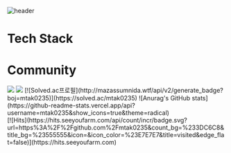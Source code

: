 ![header](https://capsule-render.vercel.app/api?type=wave&color=auto&height=300&section=header&text=MinKyeong%20Tak&fontSize=90)

# Tech Stack

# Community


<img src="https://img.shields.io/badge/뱃지레이블-배경색?style=뱃지모양&logo=로고&logoColor=로고색상"/>
<a href="버튼을 눌렀을 때 이동할 링크" target="_blank"><img src="https://img.shields.io/badge/Java-배경색?style=뱃지모양&logo=로고&logoColor=로고색상"/></a>
[![Solved.ac프로필](http://mazassumnida.wtf/api/v2/generate_badge?boj=mtak0235)](https://solved.ac/mtak0235)
![Anurag's GitHub stats](https://github-readme-stats.vercel.app/api?username=mtak0235&show_icons=true&theme=radical)
<br/>
[![Hits](https://hits.seeyoufarm.com/api/count/incr/badge.svg?url=https%3A%2F%2Fgithub.com%2Fmtak0235&count_bg=%233DC6C8&title_bg=%23555555&icon=&icon_color=%23E7E7E7&title=visited&edge_flat=false)](https://hits.seeyoufarm.com)
